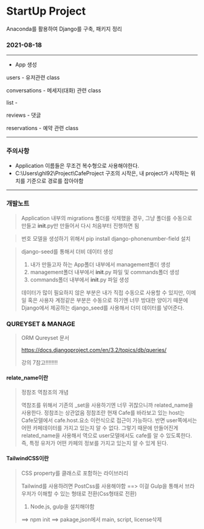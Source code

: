 # StartUp Project
Anaconda를 활용하여 Django를 구축, 패키지 정리



### 2021-08-18

---
* App 생성
 
users - 유저관련 class

conversations - 메세지(대화) 관련 class

list - 

reviews - 댓글

reservations - 예약 관련 class







---
### 주의사항

* Application 이름들은 무조건 복수형으로 사용해야한다.
* C:\Users\ghl92\Project\CafeProject 구조의 시작은,
  내 project가 시작하는 위치를 기준으로 경로를 잡아야함
---

### 개발노트  
> Application 내부의 migrations 폴더를 삭제했을 경우, 
> 그냥 폴더를 수동으로 만들고 __init__.py만 만들어서 다시 처음부터 진행하면 됨

> 번호 모델을 생성하기 위해서 pip install django-phonenumber-field 설치
> 
>

> django-seed를 통해서 더비 데이터 생성
> 1. 내가 만들고자 하는 App폴더 내부에서 management폴더 생성
> 2. management폴더 내부에서 __init__.py 파일 및 commands폴더 생성
> 3. commands폴더 내부에서 __init__.py 파일 생성
> 
> 데이터가 많이 필요하지 않은 부분은 내가 직접 수동으로 사용할 수 있지만, 이메일 혹은 사용자 계정같은 부분은
> 수동으로 하기엔 너무 방대한 양이기 때문에  Django에서 제공하는 django_seed를 사용해서 더미 데이터를 넣어준다.
> 

### QUREYSET & MANAGE
> ORM Qureyset 문서
> 
> https://docs.djangoproject.com/en/3.2/topics/db/queries/
>
> 강의 7참고!!!!!!!!

#### relate_name이란
> 정참조 역참조의 개념
> 
>    역참조를 위해서 기존의 _set을 사용하기엔 너무 귀찮으니까 related_name을 사용한다.
    정참조는 상관없음
    정참조란 현재 Cafe를 바라보고 있는 host는 Cafe모델에서 cafe.host.요소 이런식으로 접근이 가능하다.
    반면 user쪽에서는 어떤 카페데이터를 가지고 있는지 알 수 없다.
    그렇기 때문에 만들어진게 related_name을 사용해서 역으로 user모델에서도 cafe를 알 수 있도록한다.
    즉, 특정 유저가 어떤 카페의 정보를 가지고 있는지 알 수 있게 된다.
     

#### TailwindCSS이란
> CSS property를 클래스로 포함하는 라이브러리
> 
> Tailwind를 사용하려면 PostCss를 사용해야함 ==> 이걸 Gulp을 통해서 브라우저가 이해할 수 있는 형태로 전환(Css형태로 전환)
> 1. Node.js, gulp을 설치해야함
> 
> ==> npm init ==> pakage,json에서 main, script, license삭제
> 
